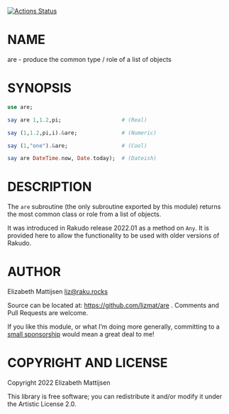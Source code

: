 [![Actions Status](https://github.com/lizmat/are/actions/workflows/test.yml/badge.svg)](https://github.com/lizmat/are/actions)

NAME
====

are - produce the common type / role of a list of objects

SYNOPSIS
========

```raku
use are;

say are 1,1.2,pi;                   # (Real)

say (1,1.2,pi,i).&are;              # (Numeric)

say (1,"one").&are;                 # (Cool)

say are DateTime.now, Date.today);  # (Dateish)
```

DESCRIPTION
===========

The `are` subroutine (the only subroutine exported by this module) returns the most common class or role from a list of objects.

It was introduced in Rakudo release 2022.01 as a method on `Any`. It is provided here to allow the functionality to be used with older versions of Rakudo.

AUTHOR
======

Elizabeth Mattijsen <liz@raku.rocks>

Source can be located at: https://github.com/lizmat/are . Comments and Pull Requests are welcome.

If you like this module, or what I’m doing more generally, committing to a [small sponsorship](https://github.com/sponsors/lizmat/) would mean a great deal to me!

COPYRIGHT AND LICENSE
=====================

Copyright 2022 Elizabeth Mattijsen

This library is free software; you can redistribute it and/or modify it under the Artistic License 2.0.

